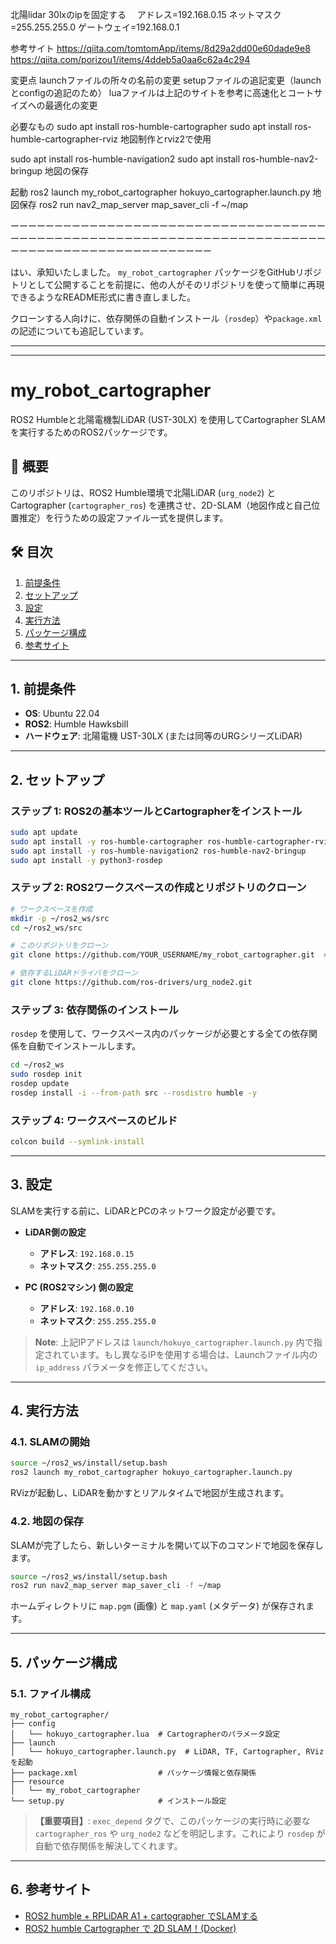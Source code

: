 北陽lidar 30lxのipを固定する　
アドレス=192.168.0.15 ネットマスク=255.255.255.0 ゲートウェイ=192.168.0.1

参考サイト
https://qiita.com/tomtomApp/items/8d29a2dd00e60dade9e8
https://qiita.com/porizou1/items/4ddeb5a0aa6c62a4c294

変更点
launchファイルの所々の名前の変更
setupファイルの追記変更（launchとconfigの追記のため）
luaファイルは上記のサイトを参考に高速化とコートサイズへの最適化の変更

必要なもの
sudo apt install ros-humble-cartographer 
sudo apt install ros-humble-cartographer-rviz
地図制作とrviz2で使用

sudo apt install ros-humble-navigation2
sudo apt install ros-humble-nav2-bringup
地図の保存

起動
ros2 launch my_robot_cartographer hokuyo_cartographer.launch.py
地図保存
ros2 run nav2_map_server map_saver_cli -f ~/map

ーーーーーーーーーーーーーーーーーーーーーーーーーーーーーーーーーーーーーーーーーーーーーーーーーーーーーーーーーーーーーーーーーーーーーーーーーーーーーーーーーーーーーーーーーーーーーーー

はい、承知いたしました。
`my_robot_cartographer` パッケージをGitHubリポジトリとして公開することを前提に、他の人がそのリポジトリを使って簡単に再現できるようなREADME形式に書き直しました。

クローンする人向けに、依存関係の自動インストール（`rosdep`）や`package.xml`の記述についても追記しています。

-----

-----

# my\_robot\_cartographer

ROS2 Humbleと北陽電機製LiDAR (UST-30LX) を使用してCartographer SLAMを実行するためのROS2パッケージです。

## 📝 概要

このリポジトリは、ROS2 Humble環境で北陽LiDAR (`urg_node2`) とCartographer (`cartographer_ros`) を連携させ、2D-SLAM（地図作成と自己位置推定）を行うための設定ファイル一式を提供します。

## 🛠️ 目次

1.  [前提条件](https://www.google.com/search?q=%231-%E5%89%8D%E6%8F%90%E6%9D%A1%E4%BB%B6)
2.  [セットアップ](https://www.google.com/search?q=%232-%E3%82%BB%E3%83%83%E3%83%88%E3%82%A2%E3%83%83%E3%83%97)
3.  [設定](https://www.google.com/search?q=%233-%E8%A8%AD%E5%AE%9A)
4.  [実行方法](https://www.google.com/search?q=%234-%E5%AE%9F%E8%A1%8C%E6%96%B9%E6%B3%95)
5.  [パッケージ構成](https://www.google.com/search?q=%235-%E3%83%91%E3%83%83%E3%82%B1%E3%83%BC%E3%82%B8%E6%A7%8B%E6%88%90)
6.  [参考サイト](https://www.google.com/search?q=%236-%E5%8F%82%E8%80%83%E3%82%B5%E3%82%A4%E3%83%88)

-----

## 1\. 前提条件

  * **OS**: Ubuntu 22.04
  * **ROS2**: Humble Hawksbill
  * **ハードウェア**: 北陽電機 UST-30LX (または同等のURGシリーズLiDAR)

-----

## 2\. セットアップ

### ステップ 1: ROS2の基本ツールとCartographerをインストール

```bash
sudo apt update
sudo apt install -y ros-humble-cartographer ros-humble-cartographer-rviz
sudo apt install -y ros-humble-navigation2 ros-humble-nav2-bringup
sudo apt install -y python3-rosdep
```

### ステップ 2: ROS2ワークスペースの作成とリポジトリのクローン

```bash
# ワークスペースを作成
mkdir -p ~/ros2_ws/src
cd ~/ros2_ws/src

# このリポジトリをクローン
git clone https://github.com/YOUR_USERNAME/my_robot_cartographer.git  # <-- あなたのGitHubリポジトリURLに書き換えてください

# 依存するLiDARドライバをクローン
git clone https://github.com/ros-drivers/urg_node2.git
```

### ステップ 3: 依存関係のインストール

`rosdep` を使用して、ワークスペース内のパッケージが必要とする全ての依存関係を自動でインストールします。

```bash
cd ~/ros2_ws
sudo rosdep init
rosdep update
rosdep install -i --from-path src --rosdistro humble -y
```

### ステップ 4: ワークスペースのビルド

```bash
colcon build --symlink-install
```

-----

## 3\. 設定

SLAMを実行する前に、LiDARとPCのネットワーク設定が必要です。

  * **LiDAR側の設定**

      * **アドレス**: `192.168.0.15`
      * **ネットマスク**: `255.255.255.0`

  * **PC (ROS2マシン) 側の設定**

      * **アドレス**: `192.168.0.10`
      * **ネットマスク**: `255.255.255.0`

> **Note**: 上記IPアドレスは `launch/hokuyo_cartographer.launch.py` 内で指定されています。もし異なるIPを使用する場合は、Launchファイル内の `ip_address` パラメータを修正してください。

-----

## 4\. 実行方法

### 4.1. SLAMの開始

```bash
source ~/ros2_ws/install/setup.bash
ros2 launch my_robot_cartographer hokuyo_cartographer.launch.py
```

RVizが起動し、LiDARを動かすとリアルタイムで地図が生成されます。

### 4.2. 地図の保存

SLAMが完了したら、新しいターミナルを開いて以下のコマンドで地図を保存します。

```bash
source ~/ros2_ws/install/setup.bash
ros2 run nav2_map_server map_saver_cli -f ~/map
```

ホームディレクトリに `map.pgm` (画像) と `map.yaml` (メタデータ) が保存されます。

-----

## 5\. パッケージ構成

### 5.1. ファイル構成

```
my_robot_cartographer/
├── config
│   └── hokuyo_cartographer.lua  # Cartographerのパラメータ設定
├── launch
│   └── hokuyo_cartographer.launch.py  # LiDAR, TF, Cartographer, RVizを起動
├── package.xml                  # パッケージ情報と依存関係
├── resource
│   └── my_robot_cartographer
└── setup.py                     # インストール設定
```


> **【重要項目】**: `exec_depend` タグで、このパッケージの実行時に必要な `cartographer_ros` や `urg_node2` などを明記します。これにより `rosdep` が自動で依存関係を解決してくれます。

-----

## 6\. 参考サイト

  * [ROS2 humble + RPLiDAR A1 + cartographer でSLAMする](https://qiita.com/tomtomApp/items/8d29a2dd00e60dade9e8)
  * [ROS2 humble Cartographer で 2D SLAM！(Docker)](https://qiita.com/porizou1/items/4ddeb5a0aa6c62a4c294)
